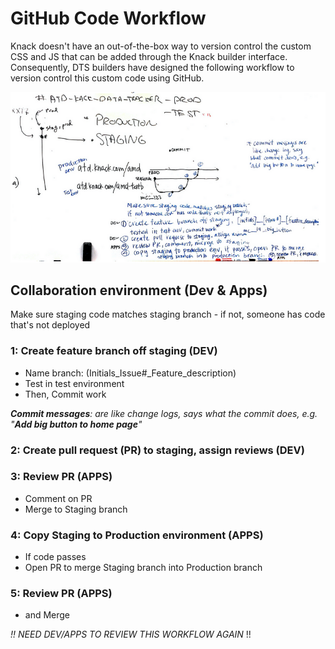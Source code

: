 # GitHub Code Workflow

Knack doesn't have an out-of-the-box way to version control the custom CSS and JS that can be added through the Knack builder interface. Consequently, DTS builders have designed the following workflow to version control this custom code using GitHub.

![](../.gitbook/assets/image%20%281%29.png)

## Collaboration environment \(Dev & Apps\)

Make sure staging code matches staging branch - if not, someone has code that's not deployed

### 1: Create feature branch off staging \(DEV\)

* Name branch: \(Initials\_Issue\#\_Feature\_description\)
* Test in test environment
* Then, Commit work

_**Commit messages**: are like change logs, says what the commit does, e.g. "**Add big button to home page**"_

### 2: Create pull request \(PR\) to staging, assign reviews \(DEV\)

### 3: Review PR \(APPS\)

* Comment on PR
* Merge to Staging branch

### 4: Copy Staging to Production environment \(APPS\)

* If code passes
* Open PR to merge Staging branch into Production branch

### 5: Review PR \(APPS\)

* and Merge 

_!! NEED DEV/APPS TO REVIEW THIS WORKFLOW AGAIN_ !!

